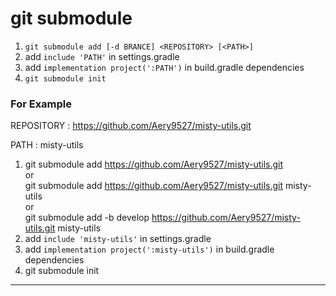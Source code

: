 # git submodule

1. `git submodule add [-d BRANCE] <REPOSITORY> [<PATH>]`
2. add `include 'PATH'` in settings.gradle
4. add `implementation project(':PATH')` in build.gradle dependencies
4. `git submodule init`

### For Example

REPOSITORY : https://github.com/Aery9527/misty-utils.git

PATH : misty-utils

1. git submodule add https://github.com/Aery9527/misty-utils.git \
   or \
   git submodule add https://github.com/Aery9527/misty-utils.git misty-utils \
   or \
   git submodule add -b develop https://github.com/Aery9527/misty-utils.git misty-utils
2. add `include 'misty-utils'` in settings.gradle
3. add `implementation project(':misty-utils')` in build.gradle dependencies
4. git submodule init

---
